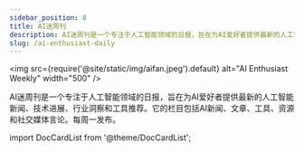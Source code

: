 ```yaml
---
sidebar_position: 8
title: AI迷周刊
description: AI迷周刊是一个专注于人工智能领域的日报，旨在为AI爱好者提供最新的人工智能新闻、技术进展、行业洞察和工具推荐。它的栏目包括AI新闻、文章、工具、资源和社交媒体言论。每周一发布。
slug: /ai-enthusiast-daily
---
```


<img
src={require('@site/static/img/aifan.jpeg').default}
alt="AI Enthusiast Weekly"
width="500"
/>

AI迷周刊是一个专注于人工智能领域的日报，旨在为AI爱好者提供最新的人工智能新闻、技术进展、行业洞察和工具推荐。它的栏目包括AI新闻、文章、工具、资源和社交媒体言论。每周一发布。

import DocCardList from '@theme/DocCardList';

<DocCardList />